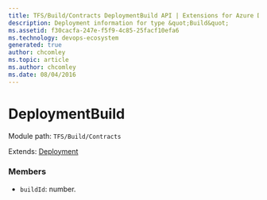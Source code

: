 ```yaml
---
title: TFS/Build/Contracts DeploymentBuild API | Extensions for Azure DevOps Services
description: Deployment information for type &quot;Build&quot;
ms.assetid: f30cacfa-247e-f5f9-4c85-25facf10efa6
ms.technology: devops-ecosystem
generated: true
author: chcomley
ms.topic: article
ms.author: chcomley
ms.date: 08/04/2016
---
```


# DeploymentBuild

Module path: `TFS/Build/Contracts`

Extends: [Deployment](./Deployment.md)

### Members

* `buildId`: number. 

